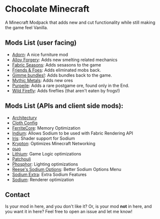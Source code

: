 # Chocolate Minecraft
A Minecraft Modpack that adds new and cut functionality while still making the game feel Vanilla.
## Mods List (user facing)
- [Adorn](https://modrinth.com/mod/adorn): A nice furniture mod
- [Alloy Forgery](https://modrinth.com/mod/alloy-forgery): Adds new smelting related mechanics
- [Fabric Seasons](https://modrinth.com/mod/fabric-seasons): Adds sesasons to the game
- [Friends & Foes](https://modrinth.com/mod/friends-and-foes): Adds eliminated mobs back.
- [Gimme bundles!](https://modrinth.com/mod/gimme-bundles): Adds bundles back to the game.
- [Mythic Metals](https://modrinth.com/mod/mythicmetals): Adds new ores
- [Purpeile](https://modrinth.com/mod/purpeille): Adds a rare postgame ore, found only in the End.
- [Wild Firefly](https://modrinth.com/mod/wildfirefly): Adds fireflies (that aren't eaten by frogs!)
## Mods List (APIs and client side mods):
- [Architectury](https://modrinth.com/mod/architectury-api)
- [Cloth Config](https://modrinth.com/mod/cloth-config)
- [FerriteCore](https://modrinth.com/mod/ferrite-core): Memory Optimization
- [Indium](https://modrinth.com/mod/indium): Allows Sodium to be used with Fabric Rendering API
- [Iris](https://modrinth.com/mod/iris): Shader support for Sodium
- [Krypton](https://modrinth.com/mod/krypton): Optimizes Minecraft Networking
- [oωo](https://modrinth.com/mod/owo-lib)
- [Lithium](https://modrinth.com/mod/lithium): Game Logic optimizations
- [Patchouli](https://modrinth.com/mod/patchouli)
- [Phosphor](https://modrinth.com/mod/phosphor): Lighting optimizations
- [Reese's Sodium Options](https://modrinth.com/mod/reeses-sodium-options): Better Sodium Options Menu
- [Sodium Extra](https://modrinth.com/mod/sodium-extra): Extra Sodium Features
- [Sodium](https://modrinth.com/mod/sodium): Renderer optimization
## Contact
Is your mod in here, and you don't like it? Or, is your mod **not** in here, and you want it in here? Feel free to open an issue and let me know!

